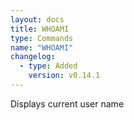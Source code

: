 ```yaml
---
layout: docs
title: WHOAMI
type: Commands
name: "WHOAMI"
changelog:
  - type: Added
    version: v0.14.1
---
```

Displays current user name
